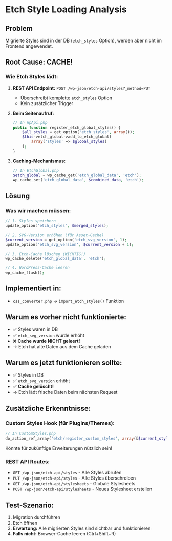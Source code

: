# Etch Style Loading Analysis

## Problem
Migrierte Styles sind in der DB (`etch_styles` Option), werden aber nicht im Frontend angewendet.

## Root Cause: CACHE!

### Wie Etch Styles lädt:

1. **REST API Endpoint:** `POST /wp-json/etch-api/styles?_method=PUT`
   - Überschreibt komplette `etch_styles` Option
   - Kein zusätzlicher Trigger

2. **Beim Seitenaufruf:**
   ```php
   // In WpApi.php
   public function register_etch_global_styles() {
       $all_styles = get_option('etch_styles', array());
       $this->etch_global->add_to_etch_global(
           array('styles' => $global_styles)
       );
   }
   ```

3. **Caching-Mechanismus:**
   ```php
   // In EtchGlobal.php
   $etch_global = wp_cache_get('etch_global_data', 'etch');
   wp_cache_set('etch_global_data', $combined_data, 'etch');
   ```

## Lösung

### Was wir machen müssen:

```php
// 1. Styles speichern
update_option('etch_styles', $merged_styles);

// 2. SVG-Version erhöhen (für Asset-Cache)
$current_version = get_option('etch_svg_version', 1);
update_option('etch_svg_version', $current_version + 1);

// 3. Etch-Cache löschen (WICHTIG!)
wp_cache_delete('etch_global_data', 'etch');

// 4. WordPress-Cache leeren
wp_cache_flush();
```

## Implementiert in:
- `css_converter.php` → `import_etch_styles()` Funktion

## Warum es vorher nicht funktionierte:
- ✅ Styles waren in DB
- ✅ `etch_svg_version` wurde erhöht
- ❌ **Cache wurde NICHT geleert!**
- → Etch hat alte Daten aus dem Cache geladen

## Warum es jetzt funktionieren sollte:
- ✅ Styles in DB
- ✅ `etch_svg_version` erhöht
- ✅ **Cache gelöscht!**
- → Etch lädt frische Daten beim nächsten Request

## Zusätzliche Erkenntnisse:

### Custom Styles Hook (für Plugins/Themes):
```php
// In CustomStyles.php
do_action_ref_array('etch/register_custom_styles', array(&$current_styles));
```

Könnte für zukünftige Erweiterungen nützlich sein!

### REST API Routes:
- `GET /wp-json/etch-api/styles` - Alle Styles abrufen
- `PUT /wp-json/etch-api/styles` - Alle Styles überschreiben
- `GET /wp-json/etch-api/stylesheets` - Globale Stylesheets
- `POST /wp-json/etch-api/stylesheets` - Neues Stylesheet erstellen

## Test-Szenario:

1. Migration durchführen
2. Etch öffnen
3. **Erwartung:** Alle migrierten Styles sind sichtbar und funktionieren
4. **Falls nicht:** Browser-Cache leeren (Ctrl+Shift+R)
